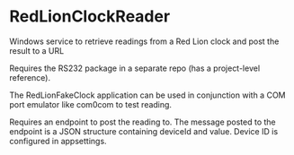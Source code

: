 # RedLionClockReader
Windows service to retrieve readings from a Red Lion clock and post the result to a URL

Requires the RS232 package in a separate repo (has a project-level reference).

The RedLionFakeClock application can be used in conjunction with a COM port emulator like com0com to test reading.

Requires an endpoint to post the reading to. The message posted to the endpoint is a JSON structure containing deviceId and value. Device ID is configured in appsettings.
